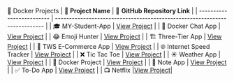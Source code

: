 🐳 Docker Projects
| 🧠 **Project Name**       | 🔗 **GitHub Repository Link**                                              |
| ------------------------- | -------------------------------------------------------------------------- |
| 🎓 MY-Student-App         | [View Project](https://github.com/SaimShaikh/my-project)                   |
| 💬 Docker Chat App        | [View Project](https://github.com/SaimShaikh/docker-chat-app)              |
| 😂 Emoji Hunter           | [View Project](https://github.com/SaimShaikh/emoji_hunter)                 |
| 🏗️ Three-Tier App        | [View Project](https://github.com/SaimShaikh/three-tier-app)               |
| 🛒 TWS E-Commerce App     | [View Project](https://github.com/SaimShaikh/tws-e-commerce-app_hackathon) |
| 🌐 Internet Speed Tracker | [View Project](https://github.com/SaimShaikh/internetspeedtracker)         |
| ❌ Tic Tac Toe             | [View Project](https://github.com/SaimShaikh/Tic_Tac_Toe)                  |
| ☀️ Weather App            | [View Project](https://github.com/SaimShaikh/Whether_app)                  |
| 🐳 Docker Project         | [View Project](https://github.com/SaimShaikh/docker-project)               |
| 📝 Note App               | [View Project](https://github.com/SaimShaikh/my-note-app)                  |
| ✅ To-Do App               | [View Project](https://github.com/SaimShaikh/todo-app)                     |
| 📺 Netflix                 |[View Project](https://github.com/abhipraydhoble/Project-Netflix-Clone.git)|
